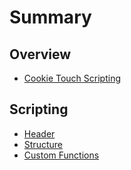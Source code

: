 # Summary

## Overview

* [Cookie Touch Scripting](README.md)

## Scripting

* [Header](basic.md)
* [Structure](structure.md)
* [Custom Functions](custom-functions.md)

